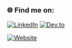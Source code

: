 ### 🌐 Find me on:
[![LinkedIn](https://img.shields.io/badge/LinkedIn-Connect-blue?style=for-the-badge&logo=linkedin)](https://www.linkedin.com/in/jarrydleepatel/) 
[![Dev.to](https://img.shields.io/badge/Dev.to-Follow-black?style=for-the-badge&logo=dev.to)](https://dev.to/jarrydleepatel) 

[![Website](https://img.shields.io/badge/My%20Website-jarrydleepatel.github.io-blue?style=for-the-badge&logo=google-chrome)](https://jarrydleepatel.github.io) 
